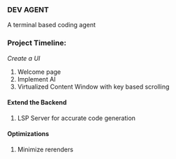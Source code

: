 ### DEV AGENT
A terminal based coding agent

### Project Timeline:
*Create a UI*
1. Welcome page
2. Implement AI
3. Virtualized Content Window with key based scrolling
#### Extend the Backend
1. LSP Server for accurate code generation
#### Optimizations
1. Minimize rerenders